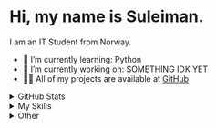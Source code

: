 # Hi, my name is Suleiman.
I am an IT Student from Norway.

- 🌱 I’m currently learning: Python
- 🔭 I’m currently working on: SOMETHING IDK YET
- 👨‍💻 All of my projects are available at [GitHub](https://github.com/Hiroshji)

<details>
  <summary>GitHub Stats</summary>
  <a href="https://github.com/hiroshji/github-readme-stats" title="Go to Source">
    <img height="175" align="center" src="https://camo.githubusercontent.com/7a6cb9f8234b3854e7a7de5c705528b92a39b3bbbef61962c656b54d9ece6db1/68747470733a2f2f6769746875622d726561646d652d73746174732e76657263656c2e6170702f6170693f757365726e616d653d786e65746361742673686f775f69636f6e733d74727565267468656d653d676f7468616d" data-canonical-src="https://github-readme-stats.vercel.app/api?username=xnetcat&amp;show_icons=true&amp;theme=gotham" style="max-width: 100%;">
  
  
  </a>

  
  <img align="left" src="https://github-readme-stats.vercel.app/api/top-langs?username=hiroshji&show_icons=true&theme=dracula&locale=en&layout=compact" alt="hiroshji" />
</details>
  
<details>
  <summary>My Skills</summary>

  ### Languages
  ![Python](https://img.shields.io/badge/Python-3776AB?style=for-the-badge&logo=python&logoColor=white)
  ![HTML5](https://img.shields.io/badge/HTML5-E34F26?style=for-the-badge&logo=html5&logoColor=white)
  ![CSS3](https://img.shields.io/badge/CSS3-1572B6?style=for-the-badge&logo=css3&logoColor=white)
  ![PHP](https://img.shields.io/badge/PHP-777BB4?style=for-the-badge&logo=php&logoColor=white)
  ![MySQL](https://img.shields.io/badge/MySQL-4479A1?style=for-the-badge&logo=mysql&logoColor=white)

  ### Frameworks
  ![SQLAlchemy](https://img.shields.io/badge/SQLAlchemy-323330?style=for-the-badge&logo=sqlalchemy&logoColor=white)
  ![Qt](https://img.shields.io/badge/Qt-41CD52?style=for-the-badge&logo=qt&logoColor=white)

  ### Version Control
  ![Git](https://img.shields.io/badge/Git-F05032?style=for-the-badge&logo=git&logoColor=white)
  ![GitHub](https://img.shields.io/badge/GitHub-181717?style=for-the-badge&logo=github&logoColor=white)
</details>

<details>
  <summary>Other</summary>
  empty
</details>

